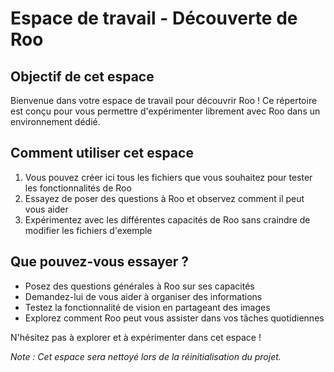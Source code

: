 # Espace de travail - Découverte de Roo

## Objectif de cet espace

Bienvenue dans votre espace de travail pour découvrir Roo ! Ce répertoire est conçu pour vous permettre d'expérimenter librement avec Roo dans un environnement dédié.

## Comment utiliser cet espace

1. Vous pouvez créer ici tous les fichiers que vous souhaitez pour tester les fonctionnalités de Roo
2. Essayez de poser des questions à Roo et observez comment il peut vous aider
3. Expérimentez avec les différentes capacités de Roo sans craindre de modifier les fichiers d'exemple

## Que pouvez-vous essayer ?

- Posez des questions générales à Roo sur ses capacités
- Demandez-lui de vous aider à organiser des informations
- Testez la fonctionnalité de vision en partageant des images
- Explorez comment Roo peut vous assister dans vos tâches quotidiennes

N'hésitez pas à explorer et à expérimenter dans cet espace !

*Note : Cet espace sera nettoyé lors de la réinitialisation du projet.*